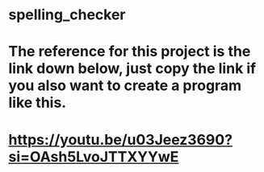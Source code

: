 # spelling_checker
# The reference for this project is the link down below, just copy the link if you also want to create a program like this.
# https://youtu.be/u03Jeez3690?si=OAsh5LvoJTTXYYwE
